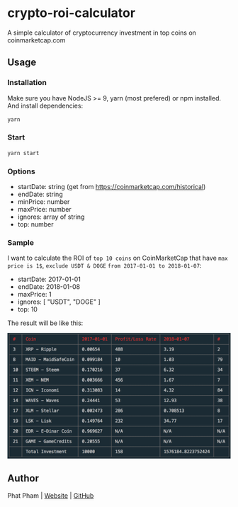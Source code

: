 # crypto-roi-calculator
A simple calculator of cryptocurrency investment in top coins on coinmarketcap.com

## Usage

### Installation
Make sure you have NodeJS >= 9, yarn (most prefered) or npm installed. And install dependencies:

```bash
yarn
```

### Start

```bash
yarn start
```

### Options

- startDate: string (get from https://coinmarketcap.com/historical)
- endDate: string
- minPrice: number
- maxPrice: number
- ignores: array of string
- top: number

### Sample

I want to calculate the ROI of `top 10 coins` on CoinMarketCap that have `max price is 1$`, `exclude USDT & DOGE` `from 2017-01-01 to 2018-01-07`:

- startDate: 2017-01-01
- endDate: 2018-01-08
- maxPrice: 1
- ignores: [ "USDT", "DOGE" ]
- top: 10

The result will be like this:

<div style="text-align: center;">
  <img src="./images/20170101-20180107-0-1-USDT,DOGE-10.png">
</div>

## Author

Phat Pham | [Website](https://onroads.xyz) | [GitHub](https://github.com/phatpham9)
